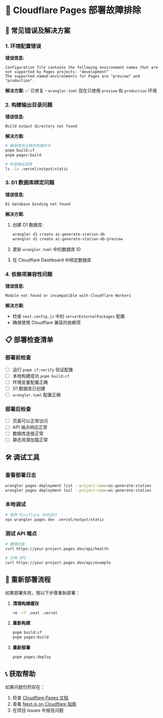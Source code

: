 # 🔧 Cloudflare Pages 部署故障排除

## 🚨 常见错误及解决方案

### 1. 环境配置错误

**错误信息:**
```
Configuration file contains the following environment names that are not supported by Pages projects: "development"
The supported named-environments for Pages are "preview" and "production".
```

**解决方案:**
✅ 已修复 - `wrangler.toml` 现在只使用 `preview` 和 `production` 环境

### 2. 构建输出目录问题

**错误信息:**
```
Build output directory not found
```

**解决方案:**
```bash
# 确保使用正确的构建命令
pnpm build:cf
pnpm pages:build

# 检查输出目录
ls -la .vercel/output/static
```

### 3. D1 数据库绑定问题

**错误信息:**
```
D1 database binding not found
```

**解决方案:**
1. 创建 D1 数据库:
   ```bash
   wrangler d1 create ai-generate-station-db
   wrangler d1 create ai-generate-station-db-preview
   ```

2. 更新 `wrangler.toml` 中的数据库 ID

3. 在 Cloudflare Dashboard 中绑定数据库

### 4. 依赖项兼容性问题

**错误信息:**
```
Module not found or incompatible with Cloudflare Workers
```

**解决方案:**
- 检查 `next.config.js` 中的 `serverExternalPackages` 配置
- 确保使用 Cloudflare 兼容的依赖项

## 📋 部署检查清单

### 部署前检查
- [ ] 运行 `pnpm cf:verify` 验证配置
- [ ] 本地构建成功 `pnpm build:cf`
- [ ] 环境变量配置正确
- [ ] D1 数据库已创建
- [ ] `wrangler.toml` 配置正确

### 部署后检查
- [ ] 页面可以正常访问
- [ ] API 端点响应正常
- [ ] 数据库连接正常
- [ ] 静态资源加载正常

## 🛠️ 调试工具

### 查看部署日志
```bash
wrangler pages deployment list --project-name=ai-generate-station
wrangler pages deployment tail --project-name=ai-generate-station
```

### 本地调试
```bash
# 使用 Miniflare 本地运行
npx wrangler pages dev .vercel/output/static
```

### 测试 API 端点
```bash
# 健康检查
curl https://your-project.pages.dev/api/health

# 示例 API
curl https://your-project.pages.dev/api/example
```

## 🔄 重新部署流程

如果部署失败，按以下步骤重新部署：

1. **清理构建缓存**
   ```bash
   rm -rf .next .vercel
   ```

2. **重新构建**
   ```bash
   pnpm build:cf
   pnpm pages:build
   ```

3. **重新部署**
   ```bash
   pnpm pages:deploy
   ```

## 📞 获取帮助

如果问题仍然存在：
1. 检查 [Cloudflare Pages 文档](https://developers.cloudflare.com/pages/)
2. 查看 [Next.js on Cloudflare 指南](https://developers.cloudflare.com/pages/framework-guides/nextjs/)
3. 在项目 Issues 中报告问题